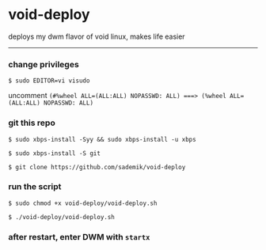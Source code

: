 # void-deploy
deploys my dwm flavor of void linux, makes life easier

---

### change privileges

`$ sudo EDITOR=vi visudo`

uncomment `(#%wheel ALL=(ALL:ALL) NOPASSWD: ALL) ===> (%wheel ALL=(ALL:ALL) NOPASSWD: ALL)`

### git this repo

`$ sudo xbps-install -Syy && sudo xbps-install -u xbps`

`$ sudo xbps-install -S git`

`$ git clone https://github.com/sademik/void-deploy`

### run the script

`$ sudo chmod +x void-deploy/void-deploy.sh`

`$ ./void-deploy/void-deploy.sh`

### after restart, enter DWM with `startx`
